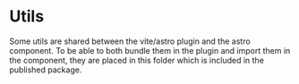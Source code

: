 # Utils

Some utils are shared between the vite/astro plugin and the astro component. To be able to both bundle them in the plugin and import them in the component, they are placed in this folder which is included in the published package.
